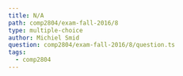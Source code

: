 ```yaml
---
title: N/A
path: comp2804/exam-fall-2016/8
type: multiple-choice
author: Michiel Smid
question: comp2804/exam-fall-2016/8/question.ts
tags:
  - comp2804
---
```

